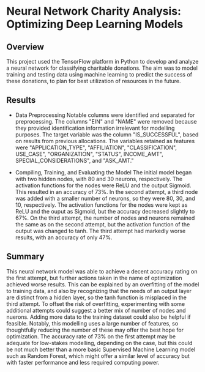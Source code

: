 # Neural Network Charity Analysis: Optimizing Deep Learning Models

## Overview
This project used the TensorFlow platform in Python to develop and analyze a neural network for classifying charitable donations. The aim was to model training and testing data using machine learning to predict the success of these donations, to plan for best utilization of resources in the future.

## Results
* Data Preprocessing
Notable columns were identified and separated for preprocessing. The columns "EIN" and "NAME" were removed because they provided identification information irrelevant for modelling purposes. The target variable was the column "IS_SUCCESSFUL", based on results from previous allocations. The variables retained as features were "APPLICATION_TYPE", "AFFILIATION", "CLASSIFICATION", USE_CASE", "ORGANIZATION", "STATUS", INCOME_AMT", SPECIAL_CONSIDERATIONS", and "ASK_AMT."

* Compiling, Training, and Evaluating the Model
The initial model began with two hidden nodes, with 80 and 30 neurons, respectively. The activation functions for the nodes were ReLU and the output Sigmoid. This resulted in an accuracy of 73%. In the second attempt, a third node was added with a smaller number of neurons, so they were 80, 30, and 10, respectively. The activation functions for the nodes were kept as ReLU and the ouput as Sigmoid, but the accuracy decreased slightly to 67%. On the third attempt, the number of nodes and neurons remained the same as on the second attempt, but the activation function of the output was changed to tanh. The third attempt had markedly worse results, with an accuracy of only 47%.

## Summary
This neural network model was able to achieve a decent accuracy rating on the first attempt, but further actions taken in the name of optimization achieved worse results. This can be explained by an overfitting of the model to training data, and also by recognizing that the needs of an output layer are distinct from a hidden layer, so the tanh function is misplaced in the third attempt. To offset the risk of overfitting, experimenting with some additional attempts could suggest a better mix of number of nodes and nuerons. Adding more data to the training dataset could also be helpful if feasible. Notably, this modelling uses a large number of features, so thoughtfully reducing the number of these may offer the best hope for optimization. The accuracy rate of 73% on the first attempt may be adequate for low-stakes modelling, depending on the case, but this could be not much better than a more basic Supervised Machine Learning model such as Random Forest, which might offer a similar level of accuracy but with faster performance and less required computing power.
